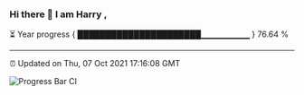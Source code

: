 ### Hi there 👋 I am Harry , 

⏳ Year progress { ██████████████████████▁▁▁▁▁▁▁▁ } 76.64 %

---

⏰ Updated on Thu, 07 Oct 2021 17:16:08 GMT

![Progress Bar CI](https://github.com/duykhang68/duykhang68/workflows/Progress%20Bar%20CI/badge.svg)

